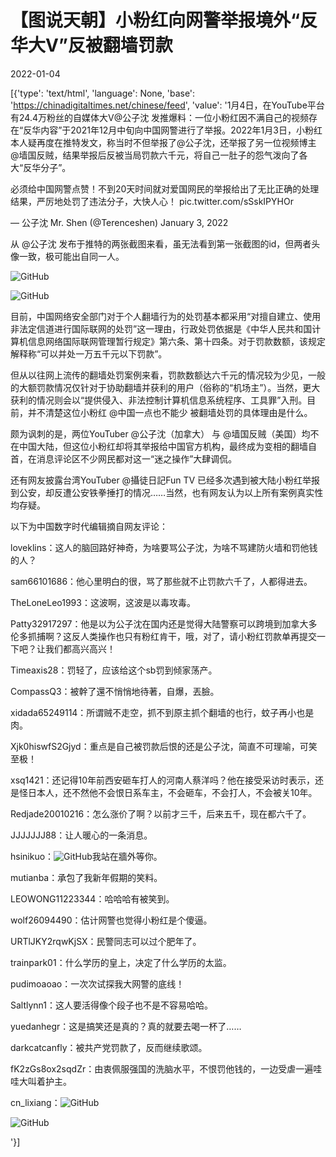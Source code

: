 # 【图说天朝】小粉红向网警举报境外“反华大V”反被翻墙罚款

2022-01-04

[{'type': 'text/html', 'language': None, 'base': 'https://chinadigitaltimes.net/chinese/feed', 'value': '1月4日，在YouTube平台有24.4万粉丝的自媒体大V@公子沈 发推爆料：一位小粉红因不满自己的视频存在“反华内容”于2021年12月中旬向中国网警进行了举报。2022年1月3日，小粉红本人疑再度在推特发文，称当时不但举报了@公子沈，还举报了另一位视频博主 @墙国反贼，结果举报后反被当局罚款六千元，将自己一肚子的怨气泼向了各大“反华分子”。



必须给中国网警点赞！不到20天时间就对爱国网民的举报给出了无比正确的处理结果，严厉地处罚了违法分子，大快人心！ pic.twitter.com/sSskIPYHOr

&mdash; 公子沈 Mr. Shen (@Terenceshen) January 3, 2022



从 @公子沈 发布于推特的两张截图来看，虽无法看到第一张截图的id，但两者头像一致，极可能出自同一人。

![GitHub](https://chinadigitaltimes.net/chinese/files/2022/01/image-1641282755167.png)

![GitHub](https://chinadigitaltimes.net/chinese/files/2022/01/image-1641282763375.png)

目前，中国网络安全部门对于个人翻墙行为的处罚基本都采用“对擅自建立、使用非法定信道进行国际联网的处罚”这一理由，行政处罚依据是《中华人民共和国计算机信息网络国际联网管理暂行规定》第六条、第十四条。对于罚款数额，该规定解释称“可以并处一万五千元以下罚款”。

但从以往网上流传的翻墙处罚案例来看，罚款数额达六千元的情况较为少见，一般的大额罚款情况仅针对于协助翻墙并获利的用户（俗称的“机场主”）。当然，更大获利的情况则会以“提供侵入、非法控制计算机信息系统程序、工具罪”入刑。目前，并不清楚这位小粉红 @中国一点也不能少 被翻墙处罚的具体理由是什么。

颇为讽刺的是，两位YouTuber @公子沈（加拿大） 与 @墙国反贼（美国）均不在中国大陆，但这位小粉红却将其举报给中国官方机构，最终成为变相的翻墙自首，在消息评论区不少网民都对这一“迷之操作”大肆调侃。

还有网友披露台湾YouTuber @攝徒日記Fun TV 已经多次遇到被大陆小粉红举报到公安，却反遭公安铁拳捶打的情况&#8230;&#8230;当然，也有网友认为以上所有案例真实性均存疑。





以下为中国数字时代编辑摘自网友评论：



loveklins：这人的脑回路好神奇，为啥要骂公子沈，为啥不骂建防火墙和罚他钱的人？

sam66101686：他心里明白的很，骂了那些就不止罚款六千了，人都得进去。

TheLoneLeo1993：这波啊，这波是以毒攻毒。

Patty32917297：他是以为公子沈在国内还是觉得大陆警察可以跨境到加拿大多伦多抓捕啊？这反人类操作也只有粉红肯干，哦，对了，请小粉红罚款单再提交一下吧？让我们都高兴高兴！

Timeaxis28：罚轻了，应该给这个sb罚到倾家荡产。

CompassQ3：被幹了還不悄悄地待著，自爆，丟臉。

xidada65249114：所谓贼不走空，抓不到原主抓个翻墙的也行，蚊子再小也是肉。

Xjk0hiswfS2Gjyd：重点是自己被罚款后恨的还是公子沈，简直不可理喻，可笑至极！

xsq1421：还记得10年前西安砸车打人的河南人蔡洋吗？他在接受采访时表示，还是怪日本人，还不然他不会恨日系车主，不会砸车，不会打人，不会被关10年。

Redjade20010216：怎么涨价了啊？以前才三千，后来五千，现在都六千了。

JJJJJJJ88：让人暖心的一条消息。

hsinikuo：![GitHub](https://s.w.org/images/core/emoji/13.1.0/72x72/1f399.png)我站在牆外等你。

mutianba：承包了我新年假期的笑料。

LEOWONG11223344：哈哈哈有被笑到。

wolf26094490：估计网警也觉得小粉红是个傻逼。

URTlJKY2rqwKjSX：民警同志可以过个肥年了。

trainpark01：什么学历的皇上，决定了什么学历的太监。

pudimoaoao：一次次试探我大网警的底线！

Saltlynn1：这人要活得像个段子也不是不容易哈哈。

yuedanhegr：这是搞笑还是真的？真的就要去喝一杯了……

darkcatcanfly：被共产党罚款了，反而继续歌颂。

fK2zGs8ox2sqdZr：由衷佩服强国的洗脑水平，不恨罚他钱的，一边受虐一遍哇哇大叫着护主。





cn_lixiang：![GitHub](https://chinadigitaltimes.net/chinese/files/2022/01/image-1641284840250.png)

![GitHub](https://chinadigitaltimes.net/chinese/files/2022/01/image-1641286288973.png)

'}]
